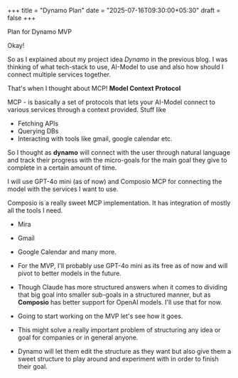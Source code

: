 
+++
title = "Dynamo Plan"
date = "2025-07-16T09:30:00+05:30"
draft = false
+++

Plan for Dynamo MVP

<!--more-->

Okay! 

So as I explained about my project idea *Dynamo* in the previous blog. I was thinking of what tech-stack to use, AI-Model to use and also how should I connect multiple services together.


That's when I thought about MCP! **Model Context Protocol**

MCP - is basically a set of protocols that lets your AI-Model connect to various services through a context provided. Stuff like 
- Fetching APIs
- Querying DBs
- Interacting with tools like gmail, google calendar etc. 

So I thought as **dynamo** will connect with the user through natural language and track their progress with the micro-goals for the main goal they give to complete in a certain amount of time.

I will use GPT-4o mini (as of now) and Composio MCP for connecting the model with the services I want to use.

Composio is a really sweet MCP implementation. It has integration of mostly all the tools I need.

- Mira
- Gmail
- Google Calendar and many more.

- For the MVP, I'll probably use GPT-4o mini as its free as of now and will pivot to better models in the future.

- Though Claude has more structured answers when it comes to dividing that big goal into smaller sub-goals in a structured manner, but as **Composio** has better support for OpenAI models. I'll use that for now.


- Going to start working on the MVP let's see how it goes.

- This might solve a really important problem of structuring any idea or goal for companies or in general anyone. 

- Dynamo will let them edit the structure as they want but also give them a sweet structure to play around and experiment with in order to finish their goal.


